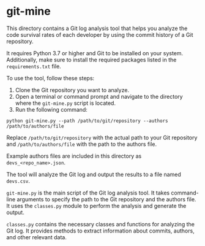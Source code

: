 # git-mine

This directory contains a Git log analysis tool that helps you analyze the code survival rates of each developer by using the commit history of a Git repository. 

It requires Python 3.7 or higher and Git to be installed on your system. Additionally, make sure to install the required packages listed in the `requirements.txt` file.

To use the tool, follow these steps:

1. Clone the Git repository you want to analyze.
2. Open a terminal or command prompt and navigate to the directory where the `git-mine.py` script is located.
3. Run the following command:

```
python git-mine.py --path /path/to/git/repository --authors /path/to/authors/file
```

Replace `/path/to/git/repository` with the actual path to your Git repository and `/path/to/authors/file` with the path to the authors file.

Example authors files are included in this directory as `devs_<repo_name>.json`.

The tool will analyze the Git log and output the results to a file named `devs.csv`.

`git-mine.py` is the main script of the Git log analysis tool. It takes command-line arguments to specify the path to the Git repository and the authors file. It uses the `classes.py` module to perform the analysis and generate the output.

`classes.py` contains the necessary classes and functions for analyzing the Git log. It provides methods to extract information about commits, authors, and other relevant data.
